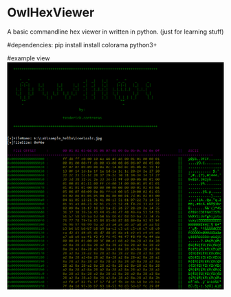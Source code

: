 # OwlHexViewer
A basic commandline hex viewer in written in python. (just for learning stuff)

#dependencies:
pip install install colorama
python3+

#example view
<img src="screenshots.png"> </img>

